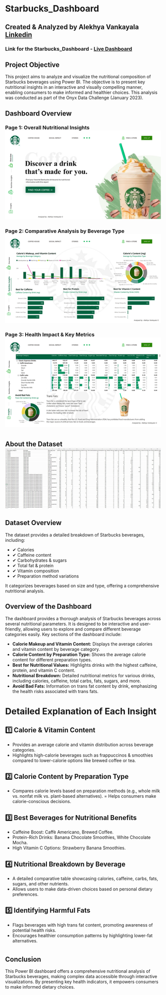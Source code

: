 # Starbucks_Dashboard 

## Created & Analyzed by Alekhya Vankayala [Linkedin](https://www.linkedin.com/in/alekhyavankayala/)

### Link for the Starbucks_Dashboard - [Live Dashboard](https://app.powerbi.com/view?r=eyJrIjoiZDAwZmE3YTItOWJkNS00MWMxLTk1Y2ItZDBiNmY5ZDQyYjM2IiwidCI6ImRmODY3OWNkLWE4MGUtNDVkOC05OWFjLWM4M2VkN2ZmOTVhMCJ9)


## Project Objective
This project aims to analyze and visualize the nutritional composition of Starbucks beverages using Power BI. The objective is to present key nutritional insights in an interactive and visually compelling manner, enabling consumers to make informed and healthier choices. This analysis was conducted as part of the Onyx Data Challenge (January 2023).

## Dashboard Overview

### Page 1: Overall Nutritional Insights ![image](https://github.com/AlekhyaVankayala09/Starbucks_Dashboard/blob/ba7930bdfd6dd4b2328b44d7cc63ee9001526308/Overview.jpg)


### Page 2: Comparative Analysis by Beverage Type ![image](https://github.com/AlekhyaVankayala09/Starbucks_Dashboard/blob/9675f416d2747d1fbd62deb75506af2112f05387/Nutrition%20Insights.jpg)


### Page 3: Health Impact & Key Metrics ![image](https://github.com/AlekhyaVankayala09/Starbucks_Dashboard/blob/9675f416d2747d1fbd62deb75506af2112f05387/Insights.jpg)

#

## About the Dataset ![image](https://github.com/AlekhyaVankayala09/Starbucks_Dashboard/blob/5187aa2534808c6785b1bc46711b8466873d08f7/Data%20set.jpg)


## Dataset Overview
The dataset provides a detailed breakdown of Starbucks beverages, including:

- ✔ Calories
- ✔ Caffeine content
- ✔ Carbohydrates & sugars
- ✔ Total fat & protein
- ✔ Vitamin composition
- ✔ Preparation method variations

It categorizes beverages based on size and type, offering a comprehensive nutritional analysis.

## Overview of the Dashboard
The dashboard provides a thorough analysis of Starbucks beverages across several nutritional parameters. It is designed to be interactive and user-friendly, allowing users to explore and compare different beverage categories easily. Key sections of the dashboard include:

 * **Calorie Makeup and Vitamin Content:** Displays the average calories and vitamin content by beverage category.
 * **Calorie Content by Preparation Type:** Shows the average calorie content for different preparation types.
 * **Best for Nutritional Values:** Highlights drinks with the highest caffeine, protein, and vitamin C content.
 * **Nutritional Breakdown:** Detailed nutritional metrics for various drinks, including calories, caffeine, total carbs, fats, sugars, and more.
 * **Avoid Bad Fats:** Information on trans fat content by drink, emphasizing the health risks associated with trans fats.

#

# Detailed Explanation of Each Insight

## 1️⃣ Calorie & Vitamin Content
- Provides an average calorie and vitamin distribution across beverage categories.
- Highlights high-calorie beverages such as frappuccinos & smoothies compared to lower-calorie options like brewed coffee or tea.

## 2️⃣ Calorie Content by Preparation Type
- Compares calorie levels based on preparation methods (e.g., whole milk vs. nonfat milk vs. plant-based alternatives).
= Helps consumers make calorie-conscious decisions.

## 3️⃣ Best Beverages for Nutritional Benefits
- Caffeine Boost: Caffè Americano, Brewed Coffee.
- Protein-Rich Drinks: Banana Chocolate Smoothies, White Chocolate Mocha.
- High Vitamin C Options: Strawberry Banana Smoothies.

## 4️⃣ Nutritional Breakdown by Beverage
- A detailed comparative table showcasing calories, caffeine, carbs, fats, sugars, and other nutrients.
- Allows users to make data-driven choices based on personal dietary preferences.

## 5️⃣ Identifying Harmful Fats
- Flags beverages with high trans fat content, promoting awareness of potential health risks.
- Encourages healthier consumption patterns by highlighting lower-fat alternatives.


#

## Conclusion
This Power BI dashboard offers a comprehensive nutritional analysis of Starbucks beverages, making complex data accessible through interactive visualizations. By presenting key health indicators, it empowers consumers to make informed dietary choices.



